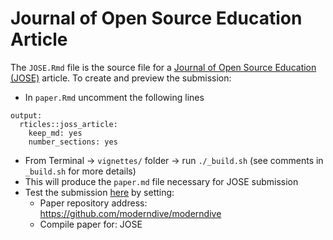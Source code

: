 # Journal of Open Source Education Article

The `JOSE.Rmd` file is the source file for a [Journal of Open Source Education (JOSE)](https://jose.theoj.org/) article. To create and preview the submission:

- In `paper.Rmd` uncomment the following lines
```
output:
  rticles::joss_article:
    keep_md: yes
    number_sections: yes
```
- From Terminal -> `vignettes/` folder -> run `./_build.sh` (see comments in `_build.sh` for more details)
- This will produce the `paper.md` file necessary for JOSE submission
- Test the submission [here](https://whedon.theoj.org/) by setting:
    - Paper repository address: <https://github.com/moderndive/moderndive>
    - Compile paper for: JOSE





